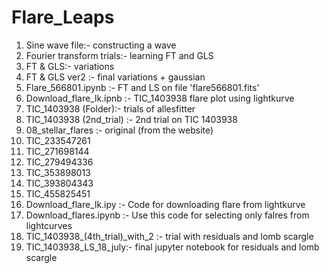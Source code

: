 # Flare_Leaps
1) Sine wave file:- constructing a wave 
2) Fourier transform trials:- learning FT and GLS
3) FT & GLS:-  variations
4) FT & GLS ver2 :- final variations + gaussian
5) Flare_566801.ipynb :- FT and LS on file 'flare566801.fits'
6) Download_flare_lk.ipnb :- TIC_1403938 flare plot using lightkurve
7) TIC_1403938 (Folder):- trials of allesfitter
8) TIC_1403938 (2nd_trial) :- 2nd trial on TIC 1403938
9) 08_stellar_flares :- original (from the website)
10) TIC_233547261
11) TIC_271698144 
12) TIC_279494336
13) TIC_353898013
14) TIC_393804343 
15) TIC_455825451
16) Download_flare_lk.ipy :- Code for downloading flare from lightkurve
17) Download_flares.ipynb :- Use this code for selecting only falres from lightcurves
18) TIC_1403938_(4th_trial)_with_2 :- trial with residuals and lomb scargle
19) TIC_1403938_LS_18_july:- final jupyter notebook for residuals and lomb scargle
